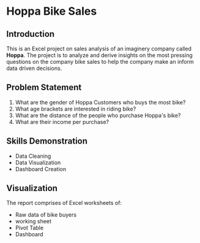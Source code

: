 # Hoppa Bike Sales

## Introduction

This is an Excel project on sales analysis of an imaginery company called **Hoppa**.
The project is to analyze and derive insights on the most pressing questions on the company bike sales
 to help the company make an inform data driven decisions.
 
 ## Problem Statement
1.  What are the gender of Hoppa Customers who buys the most bike?
2.  What age brackets are interested in riding bike?
3.  What are the distance of the people who purchase Hoppa's bike?
4.  What are their income per purchase?

##  Skills Demonstration

- Data Cleaning
- Data Visualization 
- Dashboard Creation

## Visualization 

The report comprises of Excel worksheets of: 
- Raw data of bike buyers
- working sheet
- Pivot Table
- Dashboard
